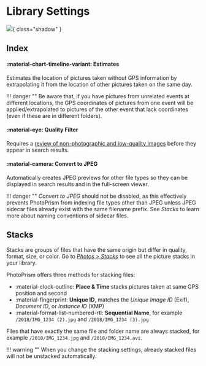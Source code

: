 # Library Settings

![](img/settings-library-light.jpg){ class="shadow" }

## Index ##

#### :material-chart-timeline-variant: Estimates ####

Estimates the location of pictures taken without GPS information by extrapolating it from the location of other pictures taken on the same day. 

!!! danger ""
    Be aware that, if you have pictures from unrelated events at different locations, the GPS coordinates of pictures from one event will be applied/extrapolated to pictures of the other event that lack coordinates (even if these are in different folders).

#### :material-eye: Quality Filter ####

Requires a [review of non-photographic and low-quality images](../organize/review.md) before they appear in search results.

#### :material-camera: Convert to JPEG ####

Automatically creates JPEG previews for other file types so they can be displayed in search results and in the full-screen viewer.

!!! danger ""
    *Convert to JPEG* should not be disabled, as this effectively prevents PhotoPrism from indexing file types other than JPEG unless JPEG sidecar files already exist with the same filename prefix. See *Stacks* to learn more about naming conventions of sidecar files.

## Stacks ##

Stacks are groups of files that have the same origin but differ in quality, format, size, or color. Go to *[Photos > Stacks](../organize/stacks.md)* to see all the picture stacks in your library.

PhotoPrism offers three methods for stacking files:

* :material-clock-outline: **Place & Time** stacks pictures taken at same GPS position and second
* :material-fingerprint: **Unique ID**, matches the *Unique Image ID* (Exif), *Document ID*, or *Instance ID* (XMP)
* :material-format-list-numbered-rtl: **Sequential Name**, for example `/2018/IMG_1234 (2).jpg` and `/2018/IMG_1234 (3).jpg`

Files that have exactly the same file and folder name are always stacked, for example `/2018/IMG_1234.jpg` and `/2018/IMG_1234.avi`.

!!! warning ""
    When you change the stacking settings, already stacked files will not be unstacked automatically.
